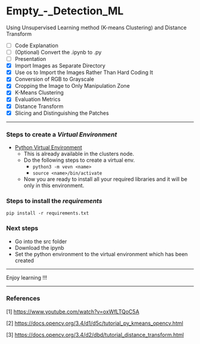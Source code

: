 # Empty_-_Detection_ML
Using Unsupervised Learning method (K-means Clustering) and Distance Transform
- [ ] Code Explanation
- [ ] (Optional) Convert the .ipynb to .py
- [ ] Presentation
- [x] Import Images as Separate Directory
- [x] Use os to Import the Images Rather Than Hard Coding It
- [x] Conversion of RGB to Grayscale
- [x] Cropping the Image to Only Manipulation Zone
- [x] K-Means Clustering
- [x] Evaluation Metrics
- [x] Distance Transform
- [x] Slicing and Distinguishing the Patches

---

### Steps to create a _Virtual Environment_
- [Python Virtual Environment](https://docs.python.org/3/library/venv.html)
    - This is already available in the clusters node.
    - Do the following steps to create a virtual env.
        - `python3 -m vevn <name>`
        - `source <name>/bin/activate`
    - Now you are ready to install all your required libraries and it will be only in this environment.

### Steps to install the _requirements_
    pip install -r requirements.txt

### Next steps

- Go into the src folder
- Download the ipynb
- Set the python environment to the virtual environment which has been created

---

Enjoy learning !!!

---

### References

[1] https://www.youtube.com/watch?v=oxWfLTQoC5A

[2] https://docs.opencv.org/3.4/d1/d5c/tutorial_py_kmeans_opencv.html

[3] https://docs.opencv.org/3.4/d2/dbd/tutorial_distance_transform.html